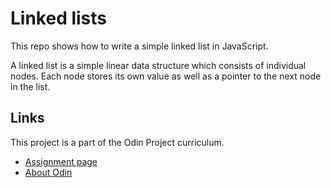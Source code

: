 # Linked lists

This repo shows how to write a simple linked list in JavaScript.

A linked list is a simple linear data structure which consists of individual
nodes. Each node stores its own value as well as a pointer to the next node in
the list.

## Links

This project is a part of the Odin Project curriculum.

- [Assignment page](https://www.theodinproject.com/lessons/javascript-linked-lists)
- [About Odin](https://www.theodinproject.com/about)
